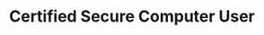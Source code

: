 ---
layout:   certificate
title:    "Certified Secure Computer User"
slug:     cscu
category: miscellaneous
issuer:   EC-Council
---